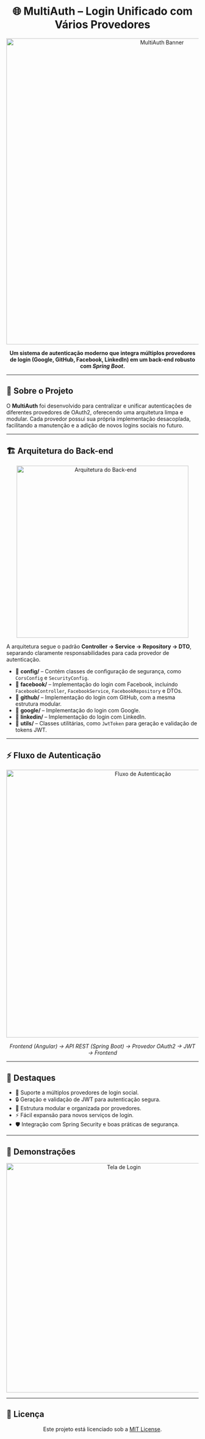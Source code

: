<h1 align="center">🌐 MultiAuth – Login Unificado com Vários Provedores</h1>

<p align="center">
  <img src="https://raw.githubusercontent.com/seu-usuario/seu-repo/main/docs/banner.png" alt="MultiAuth Banner" width="800"/>
</p>

<p align="center">
  <b>Um sistema de autenticação moderno que integra múltiplos provedores de login (Google, GitHub, Facebook, LinkedIn) em um back-end robusto com <i>Spring Boot</i>.</b>
</p>

---

<h2>📖 Sobre o Projeto</h2>

<p>
O <b>MultiAuth</b> foi desenvolvido para centralizar e unificar autenticações de diferentes provedores de OAuth2, oferecendo uma arquitetura limpa e modular.  
Cada provedor possui sua própria implementação desacoplada, facilitando a manutenção e a adição de novos logins sociais no futuro.
</p>

---

<h2>🏗️ Arquitetura do Back-end</h2>

<p align="center">
  <img src="https://raw.githubusercontent.com/seu-usuario/seu-repo/main/docs/backend-structure.png" alt="Arquitetura do Back-end" width="450"/>
</p>

<p>
A arquitetura segue o padrão <b>Controller → Service → Repository → DTO</b>, separando claramente responsabilidades para cada provedor de autenticação.
</p>

<ul>
  <li>📌 <b>config/</b> – Contém classes de configuração de segurança, como <code>CorsConfig</code> e <code>SecurityConfig</code>.</li>
  <li>📌 <b>facebook/</b> – Implementação do login com Facebook, incluindo <code>FacebookController</code>, <code>FacebookService</code>, <code>FacebookRepository</code> e DTOs.</li>
  <li>📌 <b>github/</b> – Implementação do login com GitHub, com a mesma estrutura modular.</li>
  <li>📌 <b>google/</b> – Implementação do login com Google.</li>
  <li>📌 <b>linkedin/</b> – Implementação do login com LinkedIn.</li>
  <li>📌 <b>utils/</b> – Classes utilitárias, como <code>JwtToken</code> para geração e validação de tokens JWT.</li>
</ul>

---

<h2>⚡ Fluxo de Autenticação</h2>

<p align="center">
  <img src="https://raw.githubusercontent.com/seu-usuario/seu-repo/main/docs/auth-flow.png" alt="Fluxo de Autenticação" width="700"/>
</p>

<p align="center"><i>
Frontend (Angular) → API REST (Spring Boot) → Provedor OAuth2 → JWT → Frontend
</i></p>

---

<h2>🚀 Destaques</h2>

<ul>
  <li>🔑 Suporte a múltiplos provedores de login social.</li>
  <li>🔒 Geração e validação de JWT para autenticação segura.</li>
  <li>📂 Estrutura modular e organizada por provedores.</li>
  <li>⚡ Fácil expansão para novos serviços de login.</li>
  <li>🛡️ Integração com Spring Security e boas práticas de segurança.</li>
</ul>

---

<h2>📸 Demonstrações</h2>

<p align="center">
  <img src="https://raw.githubusercontent.com/seu-usuario/seu-repo/main/docs/demo-login.png" alt="Tela de Login" width="600"/>
</p>

---

<h2>📜 Licença</h2>

<p align="center">
  Este projeto está licenciado sob a <a href="https://opensource.org/licenses/MIT">MIT License</a>.
</p>
